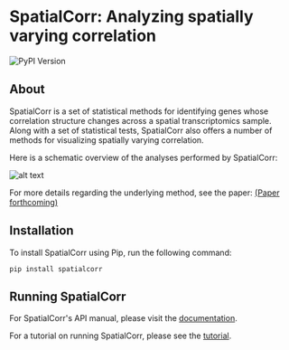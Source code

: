 # SpatialCorr: Analyzing spatially varying correlation 
  
![PyPI Version](https://img.shields.io/pypi/v/spatialcorr)

## About

SpatialCorr is a set of statistical methods for identifying genes whose correlation structure changes across a spatial transcriptomics sample. Along with a set of statistical tests, SpatialCorr also offers a number of methods for visualizing spatially varying correlation.

Here is a schematic overview of the analyses performed by SpatialCorr:

![alt text](https://raw.githubusercontent.com/mbernste/spatialcorr/main/imgs/Overview_MainFigure_V3-01.png)

For more details regarding the underlying method, see the paper: [(Paper forthcoming)]()

## Installation

To install SpatialCorr using Pip, run the following command:

`pip install spatialcorr`

## Running SpatialCorr

For SpatialCorr's API manual, please visit the [documentation](file:///Users/matthewbernstein/Development/spatialcorr/doc/_build/html/index.html).

For a tutorial on running SpatialCorr, please see the [tutorial](https://github.com/mbernste/spatialcorr/blob/main/tutorial/SpatialCorr_tutorial.ipynb).
